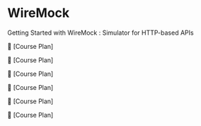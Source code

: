 # WireMock
Getting Started with WireMock : Simulator for HTTP-based APIs

🎯 [Course Plan]

🎯 [Course Plan]

🎯 [Course Plan]

🎯 [Course Plan]

🎯 [Course Plan]

🎯 [Course Plan]
